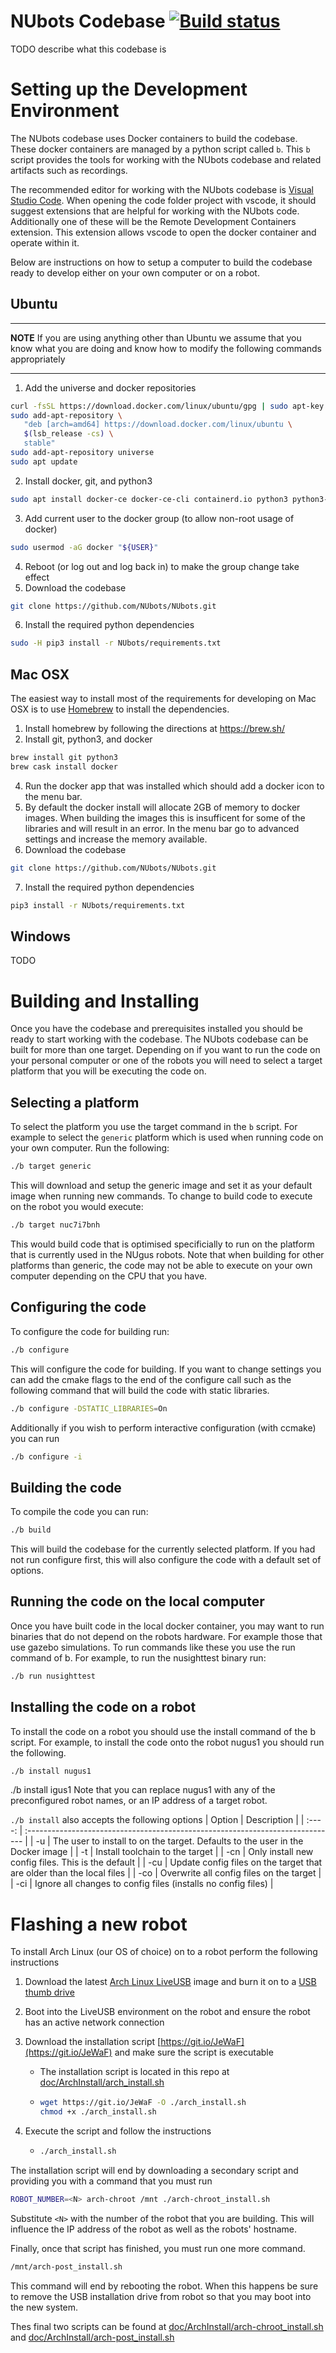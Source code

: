 NUbots Codebase [![Build status](https://badge.buildkite.com/85cb206a2615c85981c4e0089b0abb0c6bcd775b3d946ede40.svg?branch=master)](https://buildkite.com/nubots/nubots)
===============

TODO describe what this codebase is

# Setting up the Development Environment
The NUbots codebase uses Docker containers to build the codebase.
These docker containers are managed by a python script called `b`.
This `b` script provides the tools for working with the NUbots codebase and related artifacts such as recordings.

The recommended editor for working with the NUbots codebase is [Visual Studio Code](https://code.visualstudio.com/).
When opening the code folder project with vscode, it should suggest extensions that are helpful for working with the NUbots code.
Additionally one of these will be the Remote Development Containers extension.
This extension allows vscode to open the docker container and operate within it.

Below are instructions on how to setup a computer to build the codebase ready to develop either on your own computer or on a robot.

## Ubuntu

---
**NOTE**
If you are using anything other than Ubuntu we assume that you know what you are doing and know how to modify the following commands appropriately

---

1. Add the universe and docker repositories
```sh
curl -fsSL https://download.docker.com/linux/ubuntu/gpg | sudo apt-key add -
sudo add-apt-repository \
   "deb [arch=amd64] https://download.docker.com/linux/ubuntu \
   $(lsb_release -cs) \
   stable"
sudo add-apt-repository universe
sudo apt update
```
2. Install docker, git, and python3
```sh
sudo apt install docker-ce docker-ce-cli containerd.io python3 python3-pip git
```
3. Add current user to the docker group (to allow non-root usage of docker)
```sh
sudo usermod -aG docker "${USER}"
```
4. Reboot (or log out and log back in) to make the group change take effect
5. Download the codebase
```sh
git clone https://github.com/NUbots/NUbots.git
```
6. Install the required python dependencies
```sh
sudo -H pip3 install -r NUbots/requirements.txt
```

## Mac OSX

The easiest way to install most of the requirements for developing on Mac OSX is to use [Homebrew](https://brew.sh/) to install the dependencies.

1. Install homebrew by following the directions at https://brew.sh/
2. Install git, python3, and docker
```sh
brew install git python3
brew cask install docker
```
4. Run the docker app that was installed which should add a docker icon to the menu bar.
5. By default the docker install will allocate 2GB of memory to docker images. When building the images this is insufficent for some of the libraries and will result in an error. In the menu bar go to advanced settings and increase the memory available.
6. Download the codebase
```sh
git clone https://github.com/NUbots/NUbots.git
```
7. Install the required python dependencies
```sh
pip3 install -r NUbots/requirements.txt
```

## Windows

TODO

# Building and Installing
Once you have the codebase and prerequisites installed you should be ready to start working with the codebase.
The NUbots codebase can be built for more than one target.
Depending on if you want to run the code on your personal computer or one of the robots you will need to select a target platform that you will be executing the code on.

## Selecting a platform

To select the platform you use the target command in the `b` script. For example to select the `generic` platform which is used when running code on your own computer. Run the following:
```sh
./b target generic
```
This will download and setup the generic image and set it as your default image when running new commands. To change to build code to execute on the robot you would execute:
```sh
./b target nuc7i7bnh
```
This would build code that is optimised specificially to run on the platform that is currently used in the NUgus robots. Note that when building for other platforms than generic, the code may not be able to execute on your own computer depending on the CPU that you have.

## Configuring the code
To configure the code for building run:
```sh
./b configure
```
This will configure the code for building.
If you want to change settings you can add the cmake flags to the end of the configure call such as the following command that will build the code with static libraries.
```sh
./b configure -DSTATIC_LIBRARIES=On
```
Additionally if you wish to perform interactive configuration (with ccmake) you can run
```sh
./b configure -i
```

## Building the code
To compile the code you can run:
```sh
./b build
```
This will build the codebase for the currently selected platform.
If you had not run configure first, this will also configure the code with a default set of options.

## Running the code on the local computer
Once you have built code in the local docker container, you may want to run binaries that do not depend on the robots hardware.
For example those that use gazebo simulations.
To run commands like these you use the run command of b.
For example, to run the nusighttest binary run:
```sh
./b run nusighttest
```

## Installing the code on a robot
To install the code on a robot you should use the install command of the b script.
For example, to install the code onto the robot nugus1 you should run the following.
```sh
./b install nugus1
```
./b install igus1
Note that you can replace nugus1 with any of the preconfigured robot names, or an IP address of a target robot.

`./b install` also accepts the following options
| Option | Description |
| :----: | :----------------------------------------------------------------------------- |
| -u | The user to install to on the target. Defaults to the user in the Docker image |
| -t | Install toolchain to the target |
| -cn | Only install new config files. This is the default |
| -cu | Update config files on the target that are older than the local files |
| -co | Overwrite all config files on the target |
| -ci | Ignore all changes to config files (installs no config files) |

# Flashing a new robot

To install Arch Linux (our OS of choice) on to a robot perform the following instructions

1. Download the latest [Arch Linux LiveUSB](https://www.archlinux.org/download/) image and burn it on to a [USB thumb drive](https://wiki.archlinux.org/index.php/USB_flash_installation_media#In_GNU/Linux)
1. Boot into the LiveUSB environment on the robot and ensure the robot has an active network connection
1. Download the installation script [https://git.io/JeWaF](https://git.io/JeWaF) and make sure the script is executable

   - The installation script is located in this repo at [doc/ArchInstall/arch_install.sh](doc/ArchInstall/arch_install.sh)
   - ```sh
     wget https://git.io/JeWaF -O ./arch_install.sh
     chmod +x ./arch_install.sh
     ```

1. Execute the script and follow the instructions
   - ```sh
     ./arch_install.sh
     ```

The installation script will end by downloading a secondary script and providing you with a command that you must run

```sh
ROBOT_NUMBER=<N> arch-chroot /mnt ./arch-chroot_install.sh
```

Substitute `<N>` with the number of the robot that you are building. This will influence the IP address of the robot as well as the robots' hostname.

Finally, once that script has finished, you must run one more command.

```sh
/mnt/arch-post_install.sh
```

This command will end by rebooting the robot. When this happens be sure to remove the USB installation drive from robot so that you may boot into the new system.

Thes final two scripts can be found at [doc/ArchInstall/arch-chroot_install.sh](doc/ArchInstall/arch-chroot_install.sh) and [doc/ArchInstall/arch-post_install.sh](doc/ArchInstall/arch-post_install.sh)

